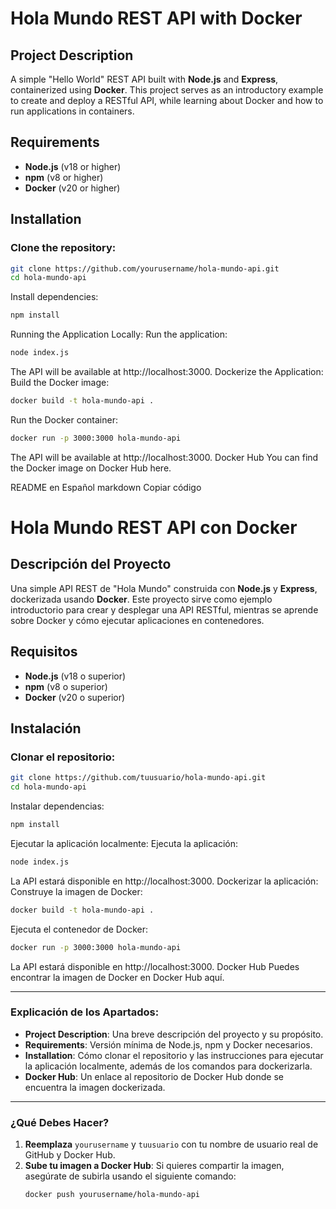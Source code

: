 # Hola Mundo REST API with Docker

## Project Description
A simple "Hello World" REST API built with **Node.js** and **Express**, containerized using **Docker**. This project serves as an introductory example to create and deploy a RESTful API, while learning about Docker and how to run applications in containers.

## Requirements
- **Node.js** (v18 or higher)
- **npm** (v8 or higher)
- **Docker** (v20 or higher)

## Installation

### Clone the repository:
```bash
git clone https://github.com/yourusername/hola-mundo-api.git
cd hola-mundo-api
```
Install dependencies:
```bash
npm install
```
Running the Application Locally:
Run the application:
```bash
node index.js
```
The API will be available at http://localhost:3000.
Dockerize the Application:
Build the Docker image:
```bash
docker build -t hola-mundo-api .
```
Run the Docker container:
```bash
docker run -p 3000:3000 hola-mundo-api
```
The API will be available at http://localhost:3000.
Docker Hub
You can find the Docker image on Docker Hub here.

README en Español
markdown
Copiar código
# Hola Mundo REST API con Docker

## Descripción del Proyecto
Una simple API REST de "Hola Mundo" construida con **Node.js** y **Express**, dockerizada usando **Docker**. Este proyecto sirve como ejemplo introductorio para crear y desplegar una API RESTful, mientras se aprende sobre Docker y cómo ejecutar aplicaciones en contenedores.

## Requisitos
- **Node.js** (v18 o superior)
- **npm** (v8 o superior)
- **Docker** (v20 o superior)

## Instalación

### Clonar el repositorio:
```bash
git clone https://github.com/tuusuario/hola-mundo-api.git
cd hola-mundo-api
```
Instalar dependencias:
```bash
npm install
```
Ejecutar la aplicación localmente:
Ejecuta la aplicación:
```bash
node index.js
```
La API estará disponible en http://localhost:3000.
Dockerizar la aplicación:
Construye la imagen de Docker:
```bash
docker build -t hola-mundo-api .
```
Ejecuta el contenedor de Docker:
```bash
docker run -p 3000:3000 hola-mundo-api
```
La API estará disponible en http://localhost:3000.
Docker Hub
Puedes encontrar la imagen de Docker en Docker Hub aquí.


---

### Explicación de los Apartados:
- **Project Description**: Una breve descripción del proyecto y su propósito.
- **Requirements**: Versión mínima de Node.js, npm y Docker necesarios.
- **Installation**: Cómo clonar el repositorio y las instrucciones para ejecutar la aplicación localmente, además de los comandos para dockerizarla.
- **Docker Hub**: Un enlace al repositorio de Docker Hub donde se encuentra la imagen dockerizada.

---

### **¿Qué Debes Hacer?**
1. **Reemplaza** `yourusername` y `tuusuario` con tu nombre de usuario real de GitHub y Docker Hub.
2. **Sube tu imagen a Docker Hub**: Si quieres compartir la imagen, asegúrate de subirla usando el siguiente comando:
   ```bash
   docker push yourusername/hola-mundo-api
